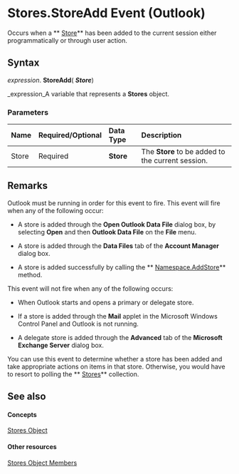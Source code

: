 
# Stores.StoreAdd Event (Outlook)

Occurs when a  ** [Store](1eb22fe9-8849-7476-5388-2515b48591b9.md)** has been added to the current session either programmatically or through user action.


## Syntax

 _expression_. **StoreAdd**( **_Store_**)

 _expression_A variable that represents a  **Stores** object.


### Parameters



|**Name**|**Required/Optional**|**Data Type**|**Description**|
|:-----|:-----|:-----|:-----|
|Store|Required| **Store**|The  **Store** to be added to the current session.|

## Remarks

Outlook must be running in order for this event to fire. This event will fire when any of the following occur:


- A store is added through the  **Open Outlook Data File** dialog box, by selecting **Open** and then **Outlook Data File** on the **File** menu.
    
- A store is added through the  **Data Files** tab of the **Account Manager** dialog box.
    
- A store is added successfully by calling the  ** [Namespace.AddStore](c9390982-2408-fda5-a14d-de6f0daaadf1.md)** method.
    


This event will not fire when any of the following occurs:


- When Outlook starts and opens a primary or delegate store. 
    
- If a store is added through the  **Mail** applet in the Microsoft Windows Control Panel and Outlook is not running.
    
- A delegate store is added through the  **Advanced** tab of the **Microsoft Exchange Server** dialog box.
    


You can use this event to determine whether a store has been added and take appropriate actions on items in that store. Otherwise, you would have to resort to polling the  ** [Stores](8915a8e4-9c22-21d5-c492-051d393ce5f7.md)** collection.


## See also


#### Concepts


 [Stores Object](8915a8e4-9c22-21d5-c492-051d393ce5f7.md)
#### Other resources


 [Stores Object Members](f3fec99a-54b2-c13e-d96a-c8c5e2429f99.md)

